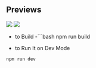 ## Previews

<img src="https://cdn.discordapp.com/attachments/973297625791098880/978069200222445578/unknown.png">
<img src="https://cdn.discordapp.com/attachments/973297625791098880/978069306527076393/unknown.png">

- to Build
-```bash
npm run build

- to Run It on Dev Mode
```bash
npm run dev
